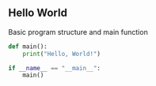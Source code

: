 <!-- METADATA
{
  "title": "Python Hello World",
  "tags": [
    "python",
    "basics"
  ],
  "language": "python"
}
-->

## Hello World
Basic program structure and main function
```python
def main():
    print("Hello, World!")

if __name__ == "__main__":
    main()
```
